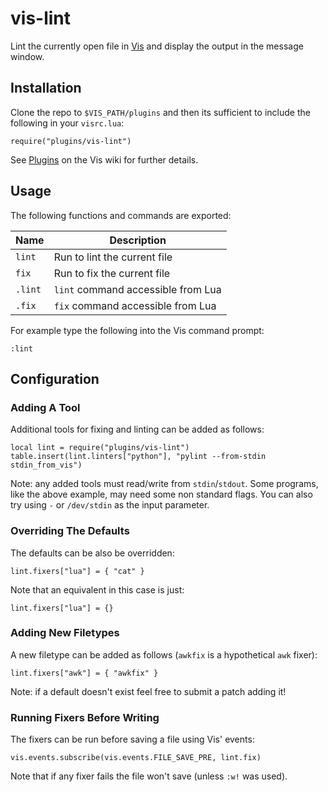 # vis-lint

Lint the currently open file in [Vis](https://github.com/martanne/vis)
and display the output in the message window.

## Installation

Clone the repo to `$VIS_PATH/plugins` and then its sufficient to include
the following in your `visrc.lua`:

	require("plugins/vis-lint")

See [Plugins](https://github.com/martanne/vis/wiki/Plugins) on the Vis
wiki for further details.

## Usage

The following functions and commands are exported:

| Name    | Description                        |
|---------|------------------------------------|
| `lint`  | Run to lint the current file       |
| `fix`   | Run to fix the current file        |
| `.lint` | `lint` command accessible from Lua |
| `.fix`  | `fix` command accessible from Lua  |

For example type the following into the Vis command prompt:

	:lint

## Configuration

### Adding A Tool

Additional tools for fixing and linting can be added as follows:

	local lint = require("plugins/vis-lint")
	table.insert(lint.linters["python"], "pylint --from-stdin stdin_from_vis")

Note: any added tools must read/write from `stdin`/`stdout`. Some
programs, like the above example, may need some non standard flags. You
can also try using `-` or `/dev/stdin` as the input parameter.

### Overriding The Defaults

The defaults can be also be overridden:

	lint.fixers["lua"] = { "cat" }

Note that an equivalent in this case is just:

	lint.fixers["lua"] = {}

### Adding New Filetypes

A new filetype can be added as follows (`awkfix` is a hypothetical
`awk` fixer):

	lint.fixers["awk"] = { "awkfix" }

Note: if a default doesn't exist feel free to submit a patch adding it!

### Running Fixers Before Writing

The fixers can be run before saving a file using Vis' events:

	vis.events.subscribe(vis.events.FILE_SAVE_PRE, lint.fix)

Note that if any fixer fails the file won't save (unless `:w!` was used).
